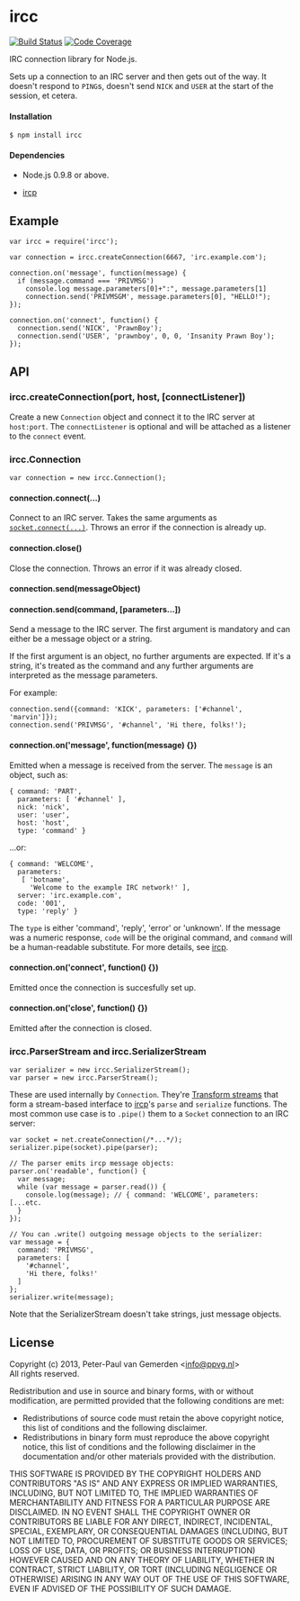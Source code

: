 # ircc

[![Build Status](https://drone.io/github.com/PPvG/node-ircc/status.png)](https://drone.io/github.com/PPvG/node-ircc/latest) [![Code Coverage](https://drone.io/github.com/PPvG/node-ircc/files/coverage.png)](https://drone.io/github.com/PPvG/node-ircc/files/coverage.html)

IRC connection library for Node.js.

Sets up a connection to an IRC server and then gets out of the way. It doesn't respond to `PING`s, doesn't send `NICK` and `USER` at the start of the session, et cetera.

#### Installation

`$ npm install ircc`

#### Dependencies

- Node.js 0.9.8 or above.
- [ircp]

  [ircp]: https://npmjs.org/package/ircp

## Example

    var ircc = require('ircc');

    var connection = ircc.createConnection(6667, 'irc.example.com');

    connection.on('message', function(message) {
      if (message.command === 'PRIVMSG')
        console.log message.parameters[0]+":", message.parameters[1]
        connection.send('PRIVMSGM', message.parameters[0], "HELLO!");
    });

    connection.on('connect', function() {
      connection.send('NICK', 'PrawnBoy');
      connection.send('USER', 'prawnboy', 0, 0, 'Insanity Prawn Boy');
    });


## API

### ircc.createConnection(port, host, [connectListener])

Create a new `Connection` object and connect it to the IRC server at `host:port`. The `connectListener` is optional and will be attached as a listener to the `connect` event.

### ircc.Connection

    var connection = new ircc.Connection();

#### connection.connect(...)

Connect to an IRC server. Takes the same arguments as [`socket.connect(...)`][1]. Throws an error if the connection is already up.

  [1]: http://nodejs.org/api/net.html#net_socket_connect_port_host_connectlistener

#### connection.close()

Close the connection. Throws an error if it was already closed.

#### connection.send(messageObject)
#### connection.send(command, [parameters...])

Send a message to the IRC server. The first argument is mandatory and can either be a message object or a string.

If the first argument is an object, no further arguments are expected. If it's a string, it's treated as the command and any further arguments are interpreted as the message parameters.

For example:

    connection.send({command: 'KICK', parameters: ['#channel', 'marvin']});
    connection.send('PRIVMSG', '#channel', 'Hi there, folks!');

#### connection.on('message', function(message) {})

Emitted when a message is received from the server. The `message` is an object, such as:

    { command: 'PART',
      parameters: [ '#channel' ],
      nick: 'nick',
      user: 'user',
      host: 'host',
      type: 'command' }

...or:

    { command: 'WELCOME',
      parameters:
       [ 'botname',
         'Welcome to the example IRC network!' ],
      server: 'irc.example.com',
      code: '001',
      type: 'reply' }

The `type` is either 'command', 'reply', 'error' or 'unknown'. If the message was a numeric response, `code` will be the original command, and `command` will be a human-readable substitute. For more details, see [ircp][ircp].

#### connection.on('connect', function() {})

Emitted once the connection is succesfully set up.

#### connection.on('close', function() {})

Emitted after the connection is closed.


### ircc.ParserStream and ircc.SerializerStream

    var serializer = new ircc.SerializerStream();
    var parser = new ircc.ParserStream();

These are used internally by `Connection`. They're [Transform streams][2] that form a stream-based interface to [ircp][ircp]'s `parse` and `serialize` functions. The most common use case is to `.pipe()` them to a `Socket` connection to an IRC server:

  [2]: http://nodejs.org/api/stream.html#stream_class_stream_transform

    var socket = net.createConnection(/*...*/);
    serializer.pipe(socket).pipe(parser);

    // The parser emits ircp message objects:
    parser.on('readable', function() {
      var message;
      while (var message = parser.read()) {
        console.log(message); // { command: 'WELCOME', parameters: [...etc.
      }
    });

    // You can .write() outgoing message objects to the serializer:
    var message = {
      command: 'PRIVMSG',
      parameters: [
        '#channel',
        'Hi there, folks!'
      ]
    };
    serializer.write(message);

Note that the SerializerStream doesn't take strings, just message objects.


## License

Copyright (c) 2013, Peter-Paul van Gemerden &lt;info@ppvg.nl&gt;<br />
All rights reserved.

Redistribution and use in source and binary forms, with or without
modification, are permitted provided that the following conditions are met:

* Redistributions of source code must retain the above copyright notice, this
  list of conditions and the following disclaimer.
* Redistributions in binary form must reproduce the above copyright notice,
  this list of conditions and the following disclaimer in the documentation
  and/or other materials provided with the distribution.

THIS SOFTWARE IS PROVIDED BY THE COPYRIGHT HOLDERS AND CONTRIBUTORS "AS IS" AND
ANY EXPRESS OR IMPLIED WARRANTIES, INCLUDING, BUT NOT LIMITED TO, THE IMPLIED
WARRANTIES OF MERCHANTABILITY AND FITNESS FOR A PARTICULAR PURPOSE ARE
DISCLAIMED. IN NO EVENT SHALL THE COPYRIGHT OWNER OR CONTRIBUTORS BE LIABLE FOR
ANY DIRECT, INDIRECT, INCIDENTAL, SPECIAL, EXEMPLARY, OR CONSEQUENTIAL DAMAGES
(INCLUDING, BUT NOT LIMITED TO, PROCUREMENT OF SUBSTITUTE GOODS OR SERVICES;
LOSS OF USE, DATA, OR PROFITS; OR BUSINESS INTERRUPTION) HOWEVER CAUSED AND
ON ANY THEORY OF LIABILITY, WHETHER IN CONTRACT, STRICT LIABILITY, OR TORT
(INCLUDING NEGLIGENCE OR OTHERWISE) ARISING IN ANY WAY OUT OF THE USE OF THIS
SOFTWARE, EVEN IF ADVISED OF THE POSSIBILITY OF SUCH DAMAGE.
